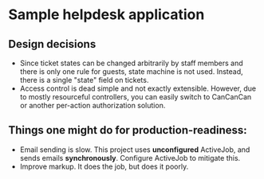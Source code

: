 # Sample helpdesk application

## Design decisions

* Since ticket states can be changed arbitrarily by staff members and there is
  only one rule for guests, state machine is not used. Instead, there is
  a single "state" field on tickets.
* Access control is dead simple and not exactly extensible. However, due to
  mostly resourceful controllers, you can easily switch to CanCanCan or
  another per-action authorization solution.

## Things one might do for production-readiness:

* Email sending is slow. This project uses **unconfigured** ActiveJob, and
  sends emails **synchronously**. Configure ActiveJob to mitigate this.
* Improve markup. It does the job, but does it poorly.
